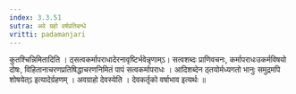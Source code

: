 ```yaml
---
index: 3.3.51
sutra: अवे ग्रहो वर्षप्रतिबन्धे
vritti: padamanjari
---
```


 कुतश्चिन्निमितादिति । ठ्सत्वकर्मापराधादेरनावृष्टिर्भवेन्नृणाम्ऽ। सत्वशब्दः प्राणिवचनः, कर्मापराधःउकर्मविषयो दोषः, विहितानाचरणप्रतिषिद्धाचरणनिमितं पापं सत्वकर्मापराधः । आदिशब्देन ठ्तयोर्मध्यगतो भानुः समुद्रमपि शोषयेत्ऽ इत्यादेर्ग्रहणम् । अवग्राहो देवस्येति । देवकर्तृको वर्षाभाव इत्यर्थः ॥
